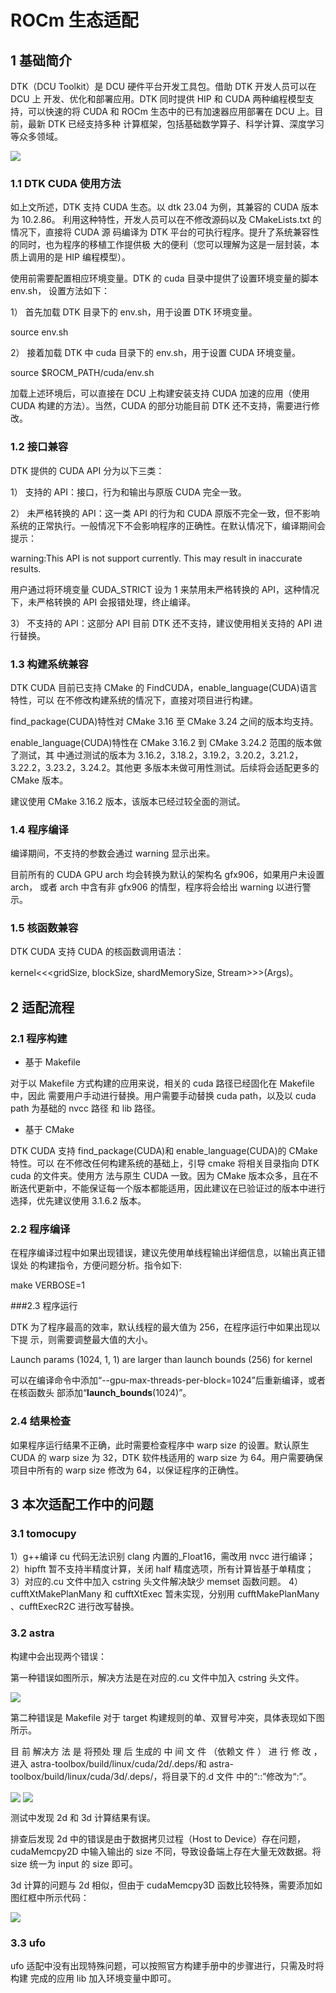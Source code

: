 # ROCm 生态适配

## 1 基础简介
DTK（DCU Toolkit）是 DCU 硬件平台开发工具包。借助 DTK 开发人员可以在 DCU 上
开发、优化和部署应用。DTK 同时提供 HIP 和 CUDA 两种编程模型支持，可以快速的将
CUDA 和 ROCm 生态中的已有加速器应用部署在 DCU 上。目前，最新 DTK 已经支持多种
计算框架，包括基础数学算子、科学计算、深度学习等众多领域。

<img src="../images/rocm/DTK.jpg"  align=center />

### 1.1 DTK CUDA 使用方法

如上文所述，DTK 支持 CUDA 生态。以 dtk 23.04 为例，其兼容的 CUDA 版本为 10.2.86。
利用这种特性，开发人员可以在不修改源码以及 CMakeLists.txt 的情况下，直接将 CUDA 源
码编译为 DTK 平台的可执行程序。提升了系统兼容性的同时，也为程序的移植工作提供极
大的便利（您可以理解为这是一层封装，本质上调用的是 HIP 编程模型）。

使用前需要配置相应环境变量。DTK 的 cuda 目录中提供了设置环境变量的脚本 env.sh，
设置方法如下：

1） 首先加载 DTK 目录下的 env.sh，用于设置 DTK 环境变量。

source env.sh

2） 接着加载 DTK 中 cuda 目录下的 env.sh，用于设置 CUDA 环境变量。

source $ROCM_PATH/cuda/env.sh

加载上述环境后，可以直接在 DCU 上构建安装支持 CUDA 加速的应用（使用 CUDA
构建的方法）。当然，CUDA 的部分功能目前 DTK 还不支持，需要进行修改。

### 1.2 接口兼容

DTK 提供的 CUDA API 分为以下三类：

1） 支持的 API：接口，行为和输出与原版 CUDA 完全一致。

2） 未严格转换的 API：这一类 API 的行为和 CUDA 原版不完全一致，但不影响系统的正常执行。一般情况下不会影响程序的正确性。在默认情况下，编译期间会提示：

warning:This API is not support currently. This may result in inaccurate results.

用户通过将环境变量 CUDA_STRICT 设为 1 来禁用未严格转换的 API，这种情况
下，未严格转换的 API 会报错处理，终止编译。

3） 不支持的 API：这部分 API 目前 DTK 还不支持，建议使用相关支持的 API 进行替换。


### 1.3 构建系统兼容
DTK CUDA 目前已支持 CMake 的 FindCUDA，enable_language(CUDA)语言特性，可以
在不修改构建系统的情况下，直接对项目进行构建。

find_package(CUDA)特性对 CMake 3.16 至 CMake 3.24 之间的版本均支持。

enable_language(CUDA)特性在 CMake 3.16.2 到 CMake 3.24.2 范围的版本做了测试，其
中通过测试的版本为 3.16.2，3.18.2，3.19.2，3.20.2，3.21.2，3.22.2，3.23.2，3.24.2。其他更
多版本未做可用性测试。后续将会适配更多的 CMake 版本。

建议使用 CMake 3.16.2 版本，该版本已经过较全面的测试。

### 1.4 程序编译
编译期间，不支持的参数会通过 warning 显示出来。

目前所有的 CUDA GPU arch 均会转换为默认的架构名 gfx906，如果用户未设置 arch，
或者 arch 中含有非 gfx906 的情型，程序将会给出 warning 以进行警示。

### 1.5 核函数兼容

DTK CUDA 支持 CUDA 的核函数调用语法：

kernel<<<gridSize, blockSize, shardMemorySize, Stream>>>(Args)。


## 2 适配流程

### 2.1 程序构建

* 基于 Makefile

对于以 Makefile 方式构建的应用来说，相关的 cuda 路径已经固化在 Makefile 中，因此
需要用户手动进行替换。用户需要手动替换 cuda path，以及以 cuda path 为基础的 nvcc 路径
和 lib 路径。

* 基于 CMake

DTK CUDA 支持 find_package(CUDA)和 enable_language(CUDA)的 CMake 特性。可以
在不修改任何构建系统的基础上，引导 cmake 将相关目录指向 DTK cuda 的文件夹。使用方
法与原生 CUDA 一致。因为 CMake 版本众多，且在不断迭代更新中，不能保证每一个版本都能适用，因此建议在已验证过的版本中进行选择，优先建议使用 3.1.6.2 版本。

### 2.2 程序编译

在程序编译过程中如果出现错误，建议先使用单线程输出详细信息，以输出真正错误处
的构建指令，方便问题分析。指令如下:

make VERBOSE=1

###2.3 程序运行

DTK 为了程序最高的效率，默认线程的最大值为 256，在程序运行中如果出现以下提
示，则需要调整最大值的大小。

Launch params (1024, 1, 1) are larger than launch bounds (256) for kernel

可以在编译命令中添加“--gpu-max-threads-per-block=1024”后重新编译，或者在核函数头
部添加“__launch_bounds__(1024)”。


### 2.4 结果检查

如果程序运行结果不正确，此时需要检查程序中 warp size 的设置。默认原生 CUDA 的
warp size 为 32，DTK 软件栈适用的 warp size 为 64。用户需要确保项目中所有的 warp size
修改为 64，以保证程序的正确性。

## 3 本次适配工作中的问题

### 3.1 tomocupy

1）g++编译 cu 代码无法识别 clang 内置的_Float16，需改用 nvcc 进行编译；
2）hipfft 暂不支持半精度计算，关闭 half 精度选项，所有计算皆基于单精度；
3）对应的.cu 文件中加入 cstring 头文件解决缺少 memset 函数问题。
4）cufftXtMakePlanMany 和 cufftXtExec 暂未实现，分别用 cufftMakePlanMany
、cufftExecR2C 进行改写替换。

### 3.2 astra

构建中会出现两个错误：

第一种错误如图所示，解决方法是在对应的.cu 文件中加入 cstring 头文件。

<img src="../images/rocm/memseterror.jpg"  align=center />

第二种错误是 Makefile 对于 target 构建规则的单、双冒号冲突，具体表现如下图所示。

目 前 解决方 法 是 将预处 理 后 生成的 中 间 文 件 （依赖文 件 ） 进 行 修 改 ， 进入 astra-toolbox/build/linux/cuda/2d/.deps/和 astra-toolbox/build/linux/cuda/3d/.deps/，将目录下的.d 文件
中的“::”修改为“:”。

<img src="../images/rocm/relyfile1.jpg"  align=center />

<img src="../images/rocm/relyfile2.jpg"  align=center />

测试中发现 2d 和 3d 计算结果有误。

排查后发现 2d 中的错误是由于数据拷贝过程（Host to Device）存在问题，cudaMemcpy2D
中输入输出的 size 不同，导致设备端上存在大量无效数据。将 size 统一为 input 的 size 即可。

3d 计算的问题与 2d 相似，但由于 cudaMemcpy3D 函数比较特殊，需要添加如图红框中所示代码：

<img src="../images/rocm/astramodified.jpg"  align=center />

### 3.3 ufo

ufo 适配中没有出现特殊问题，可以按照官方构建手册中的步骤进行，只需及时将构建
完成的应用 lib 加入环境变量中即可。
